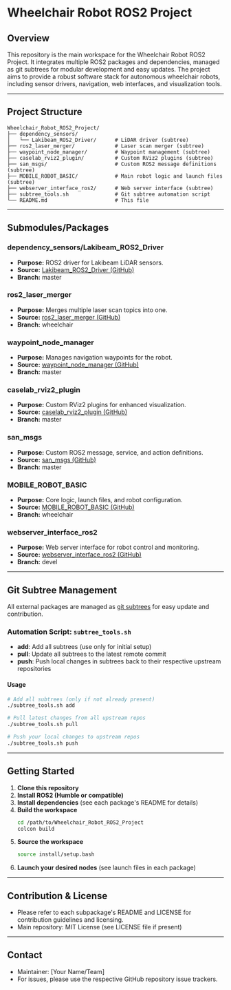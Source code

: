# Wheelchair Robot ROS2 Project

## Overview

This repository is the main workspace for the Wheelchair Robot ROS2 Project. It integrates multiple ROS2 packages and dependencies, managed as git subtrees for modular development and easy updates. The project aims to provide a robust software stack for autonomous wheelchair robots, including sensor drivers, navigation, web interfaces, and visualization tools.

---

## Project Structure

```
Wheelchair_Robot_ROS2_Project/
├── dependency_sensors/
│   └── Lakibeam_ROS2_Driver/      # LiDAR driver (subtree)
├── ros2_laser_merger/             # Laser scan merger (subtree)
├── waypoint_node_manager/         # Waypoint management (subtree)
├── caselab_rviz2_plugin/          # Custom RViz2 plugins (subtree)
├── san_msgs/                      # Custom ROS2 message definitions (subtree)
├── MOBILE_ROBOT_BASIC/            # Main robot logic and launch files (subtree)
├── webserver_interface_ros2/      # Web server interface (subtree)
├── subtree_tools.sh               # Git subtree automation script
└── README.md                      # This file
```

---

## Submodules/Packages

### dependency_sensors/Lakibeam_ROS2_Driver
- **Purpose:** ROS2 driver for Lakibeam LiDAR sensors.
- **Source:** [Lakibeam_ROS2_Driver (GitHub)](https://github.com/Kwon-SeungWon/Lakibeam_ROS2_Driver.git)
- **Branch:** master

### ros2_laser_merger
- **Purpose:** Merges multiple laser scan topics into one.
- **Source:** [ros2_laser_merger (GitHub)](https://github.com/Kwon-SeungWon/ros2_laser_merger.git)
- **Branch:** wheelchair

### waypoint_node_manager
- **Purpose:** Manages navigation waypoints for the robot.
- **Source:** [waypoint_node_manager (GitHub)](https://github.com/Kwon-SeungWon/waypoint_node_manager.git)
- **Branch:** master

### caselab_rviz2_plugin
- **Purpose:** Custom RViz2 plugins for enhanced visualization.
- **Source:** [caselab_rviz2_plugin (GitHub)](https://github.com/cnr-lab/caselab_rviz2_plugin.git)
- **Branch:** master

### san_msgs
- **Purpose:** Custom ROS2 message, service, and action definitions.
- **Source:** [san_msgs (GitHub)](https://github.com/Kwon-SeungWon/san_msgs.git)
- **Branch:** master

### MOBILE_ROBOT_BASIC
- **Purpose:** Core logic, launch files, and robot configuration.
- **Source:** [MOBILE_ROBOT_BASIC (GitHub)](https://github.com/raisewise0211/MOBILE_ROBOT_BASIC.git)
- **Branch:** wheelchair

### webserver_interface_ros2
- **Purpose:** Web server interface for robot control and monitoring.
- **Source:** [webserver_interface_ros2 (GitHub)](https://github.com/cnr-lab/webserver_interface_ros2.git)
- **Branch:** devel

---

## Git Subtree Management

All external packages are managed as [git subtrees](https://www.atlassian.com/git/tutorials/git-subtree) for easy update and contribution.

### Automation Script: `subtree_tools.sh`

- **add**: Add all subtrees (use only for initial setup)
- **pull**: Update all subtrees to the latest remote commit
- **push**: Push local changes in subtrees back to their respective upstream repositories

#### Usage
```bash
# Add all subtrees (only if not already present)
./subtree_tools.sh add

# Pull latest changes from all upstream repos
./subtree_tools.sh pull

# Push your local changes to upstream repos
./subtree_tools.sh push
```

---

## Getting Started

1. **Clone this repository**
2. **Install ROS2 (Humble or compatible)**
3. **Install dependencies** (see each package's README for details)
4. **Build the workspace**
   ```bash
   cd /path/to/Wheelchair_Robot_ROS2_Project
   colcon build
   ```
5. **Source the workspace**
   ```bash
   source install/setup.bash
   ```
6. **Launch your desired nodes** (see launch files in each package)

---

## Contribution & License
- Please refer to each subpackage's README and LICENSE for contribution guidelines and licensing.
- Main repository: MIT License (see LICENSE file if present)

---

## Contact
- Maintainer: [Your Name/Team]
- For issues, please use the respective GitHub repository issue trackers. 